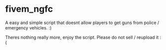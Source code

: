 # fivem_ngfc
A easy and simple script that doesnt allow players to get guns from police / emergency vehicles. :)

Theres nothing really more, enjoy the script. Please do not sell / reupload it :(
